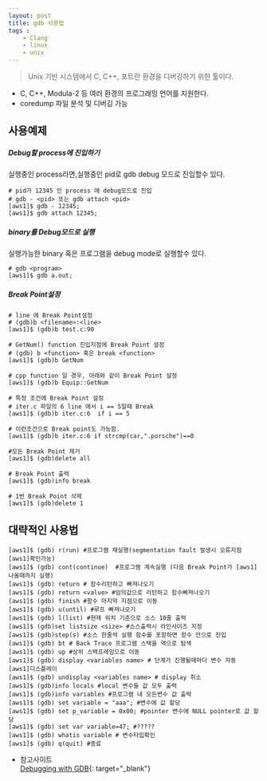 ```yaml
---
layout: post
title: gdb 사용법
tags :
    - Clang
    - linux
    - unix
---
```


>  Unix 기반 시스템에서 C, C++, 포트란 환경을 디버깅하기 위한 툴이다.
*  C, C++, Modula-2 등 여러 환경의 프로그래밍 언어를 지원한다.
* coredump 파일 분석 및 디버깅 가능

## 사용예제
##### Debug할 process에 진입하기
실행중인 process라면,실행중인 pid로 gdb debug 모드로 진입할수 있다.
```shell
# pid가 12345 인 process 에 debug모드로 진입
# gdb - <pid> 또는 gdb attach <pid>
[aws1]$ gdb - 12345;
[aws1]$ gdb attach 12345;
```

##### binary를 Debug모드로 실행
실행가능한 binary 혹은 프로그램을 debug mode로 실행할수 있다. 
```shell
# gdb <program>
[aws1]$ gdb a.out;
```

##### Break Point설정
```shell
# line 에 Break Point설정
# (gdb)b <filename>:<line> 
[aws1]$ (gdb)b test.c:90
 
# GetNum() function 진입지점에 Break Point 설정
# (gdb) b <function> 혹은 break <function> 
[aws1]$ (gdb)b GetNum 

# cpp function 일 경우, 아래와 같이 Break Point 설정
[aws1]$ (gdb)b Equip::GetNum

# 특정 조건에 Break Point 설정
# iter.c 파일의 6 line 에서 i == 5일때 Break
[aws1]$ (gdb)b iter.c:6  if i == 5

# 이런조건으로 Break point도 가능함. 
[aws1]$ (gdb)b iter.c:6 if strcmp(car,".porsche")==0

#모든 Break Point 제거
[aws1]$ (gdb)delete all

# Break Point 출력
[aws1]$ (gdb)info break

# 1번 Break Point 삭제
[aws1]$ (gdb)delete 1
```

## 대략적인 사용법
```shell
[aws1]$ (gdb) r(run) #프로그램 재실행(segmentation fault 발생시 오류지점 [aws1]확인가능)
[aws1]$ (gdb) cont(continue)  #프로그램 계속실행 (다음 Break Point가 [aws1]나올때까지 실행)
[aws1]$ (gdb) return # 함수리턴하고 빠져나오기
[aws1]$ (gdb) return <value> #임의값으로 리턴하고 함수빠져나오기
[aws1]$ (gdb) finish #함수 마지막 지점으로 이동
[aws1]$ (gdb) u(until) #루프 빠져나오기
[aws1]$ (gdb) l(list) #현재 위치 기준으로 소스 10줄 출력
[aws1]$ (gdb)set listsize <size> #소스출력시 라인사이즈 지정
[aws1]$ (gdb)step(s) #소스 한줄씩 실행 함수를 포함하면 함수 안으로 진입
[aws1]$ (gdb) bt # Back Trace 프로그램 스택을 역으로 탐색
[aws1]$ (gdb) up #상위 스택프레임으로 이동
[aws1]$ (gdb) display <variables name> # 단계가 진행될때마다 변수 자동 [aws1]디스플레이
[aws1]$ (gdb) undisplay <variables name> # display 취소
[aws1]$ (gdb)info locals #local 변수들 값 모두 출력
[aws1]$ (gdb)info variables #프로그램 내 모든변수 값 출력
[aws1]$ (gdb) set variable = "aaa"; #변수에 값 할당 
[aws1]$ (gdb) set p_variable = 0x00; #pointer 변수에 NULL pointer로 값 할당
[aws1]$ (gdb) set var variable=47; #?????
[aws1]$ (gdb) whatis variable # 변수타입확인
[aws1]$ (gdb) q(quit) #종료

```



* 참고사이트<br>
[Debugging with GDB](https://sourceware.org/gdb/onlinedocs/gdb/index.html#SEC_Contents){: target="_blank"}

